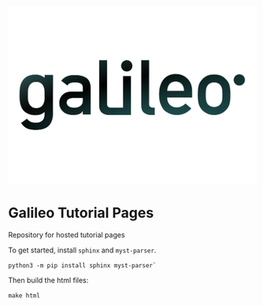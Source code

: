 [![alt](galileo_pres.png)](https://hypernetlabs.io/galileo)

# Galileo Tutorial Pages
Repository for hosted tutorial pages

To get started, install `sphinx` and `myst-parser`.

```
python3 -m pip install sphinx myst-parser`
```

Then build the html files:

```
make html
```